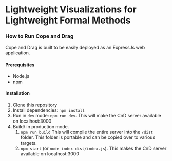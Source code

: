 # Lightweight Visualizations for Lightweight Formal Methods


### How to Run Cope and Drag

Cope and Drag is built to be easily deployed as an ExpressJs web application.

#### Prerequisites

- Node.js 
- npm

#### Installation

1. Clone this repository
2. Install dependencies: `npm install`
3. Run in `dev` mode: `npm run dev`. This will make the CnD server available on localhost:3000
4. Build/ in production mode.
   1.  `npm run build` This will compile the entire server into the `/dist` folder. This folder is portable and can be copied over to various targets.
   2.  `npm start` (or `node index dist/index.js`). This makes the CnD server available on localhost:3000